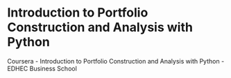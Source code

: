 # Introduction to Portfolio Construction and Analysis with Python
Coursera - Introduction to Portfolio Construction and Analysis with Python - EDHEC Business School
